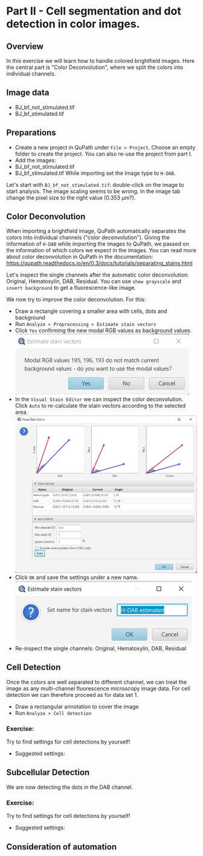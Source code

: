 # Part II - Cell segmentation and dot detection in color images.
## Overview
In this exercise we will learn how to handle colored brightfield images. Here the central part is "Color Deconvolution", where we split the colors into individual channels. 

## Image data
- BJ_bf_not_stimulated.tif
-	BJ_bf_stimulated.tif

## Preparations
-	Create a new project in QuPath under `File > Project`. Choose an empty folder to create the project. You can also re-use the project from part I.
-	Add the images:
- BJ_bf_not_stimulated.tif
-	BJ_bf_stimulated.tif
While importing set the Image type to `H-DAB`.

Let's start with `BJ_bf_not_stimulated.tif`: double-click on the image to start analysis.
The image scaling seems to be wrong. In the image tab change the pixel size to the right value (0.353 µm?).

## Color Deconvolution
When importing a brightfield image, QuPath automatically separates the colors into individual channels ("color deconvolution"). Giving the information of `H-DAB` while importing the images to QuPath, we passed on the information of which colors we expect in the images. You can read more about color deconvolution in QuPath in the documentation: https://qupath.readthedocs.io/en/0.3/docs/tutorials/separating_stains.html

Let's inspect the single channels after the automatic color deconvolution: Original, Hematoxylin, DAB, Residual. You can use `show grayscale` and `invert background` to get a fluorescence-like image. 

We now try to improve the color deconvolution. For this:
-	Draw a rectangle covering a smaller area with cells, dots and background
-	Run `Analyze > Preprocessing > Estimate stain vectors` 
-	Click `Yes` confirming the new modal RGB values as background values.
![](images/screenshot_estimate_stain_vectors_bg.png?raw=true "Screenshot")
-	In the `Visual Stain Editor` we can inspect the color deconvolution. Click `Auto` to re-calculate the stain vectors according to the selected area.
![](images/screenshot_visual_stain_editor.png?raw=true "Screenshot")
-	Click `OK` and save the settings under a new name.
![](images/screenshot_estimate_stain_vectors.png?raw=true "Screenshot")
-	Re-inspect the single channels: Original, Hematoxylin, DAB, Residual

## Cell Detection
Once the colors are well separated to different channel, we can treat the image as any multi-channel fluorescence microscopy image data.
For cell detection we can therefore proceed as for data set 1.
- Draw a rectangular annotation to cover the image
- Run `Analyze > Cell detection`

### Exercise: 
Try to find settings for cell detections by yourself!
-	Suggested settings:  

## Subcellular Detection
We are now detecting the dots in the DAB channel.
### Exercise: 
Try to find settings for cell detections by yourself!
-	Suggested settings:

## Consideration of automation

